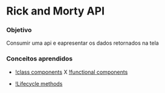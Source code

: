 # Rick and Morty API

### Objetivo

Consumir uma api e eapresentar os dados retornados na tela

### Conceitos aprendidos

- [!class components](https://reactjs.org/docs/react-component.html) X [!functional components](https://reactjs.org/docs/components-and-props.html#function-and-class-components)

- [!Lifecycle methods](https://projects.wojtekmaj.pl/react-lifecycle-methods-diagram/)
